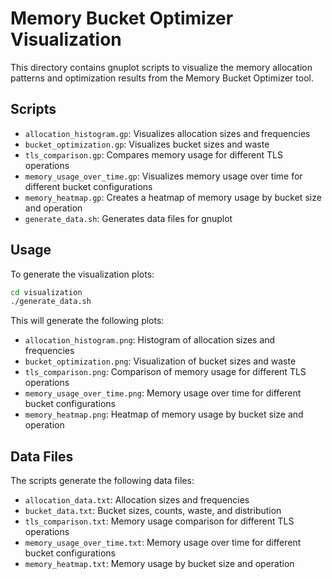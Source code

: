 # Memory Bucket Optimizer Visualization

This directory contains gnuplot scripts to visualize the memory allocation patterns and optimization results from the Memory Bucket Optimizer tool.

## Scripts

- `allocation_histogram.gp`: Visualizes allocation sizes and frequencies
- `bucket_optimization.gp`: Visualizes bucket sizes and waste
- `tls_comparison.gp`: Compares memory usage for different TLS operations
- `memory_usage_over_time.gp`: Visualizes memory usage over time for different bucket configurations
- `memory_heatmap.gp`: Creates a heatmap of memory usage by bucket size and operation
- `generate_data.sh`: Generates data files for gnuplot

## Usage

To generate the visualization plots:

```bash
cd visualization
./generate_data.sh
```

This will generate the following plots:

- `allocation_histogram.png`: Histogram of allocation sizes and frequencies
- `bucket_optimization.png`: Visualization of bucket sizes and waste
- `tls_comparison.png`: Comparison of memory usage for different TLS operations
- `memory_usage_over_time.png`: Memory usage over time for different bucket configurations
- `memory_heatmap.png`: Heatmap of memory usage by bucket size and operation

## Data Files

The scripts generate the following data files:

- `allocation_data.txt`: Allocation sizes and frequencies
- `bucket_data.txt`: Bucket sizes, counts, waste, and distribution
- `tls_comparison.txt`: Memory usage comparison for different TLS operations
- `memory_usage_over_time.txt`: Memory usage over time for different bucket configurations
- `memory_heatmap.txt`: Memory usage by bucket size and operation
